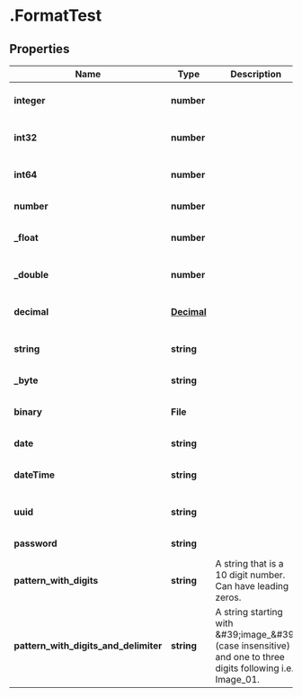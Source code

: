 # .FormatTest

## Properties

|Name | Type | Description | Notes|
|------------ | ------------- | ------------- | -------------|
|**integer** | **number** |  | [optional] [default to undefined]|
|**int32** | **number** |  | [optional] [default to undefined]|
|**int64** | **number** |  | [optional] [default to undefined]|
|**number** | **number** |  | [default to undefined]|
|**_float** | **number** |  | [optional] [default to undefined]|
|**_double** | **number** |  | [optional] [default to undefined]|
|**decimal** | [**Decimal**](Decimal.md) |  | [optional] [default to undefined]|
|**string** | **string** |  | [optional] [default to undefined]|
|**_byte** | **string** |  | [default to undefined]|
|**binary** | **File** |  | [optional] [default to undefined]|
|**date** | **string** |  | [default to undefined]|
|**dateTime** | **string** |  | [optional] [default to undefined]|
|**uuid** | **string** |  | [optional] [default to undefined]|
|**password** | **string** |  | [default to undefined]|
|**pattern_with_digits** | **string** | A string that is a 10 digit number. Can have leading zeros. | [optional] [default to undefined]|
|**pattern_with_digits_and_delimiter** | **string** | A string starting with \&#39;image_\&#39; (case insensitive) and one to three digits following i.e. Image_01. | [optional] [default to undefined]|



